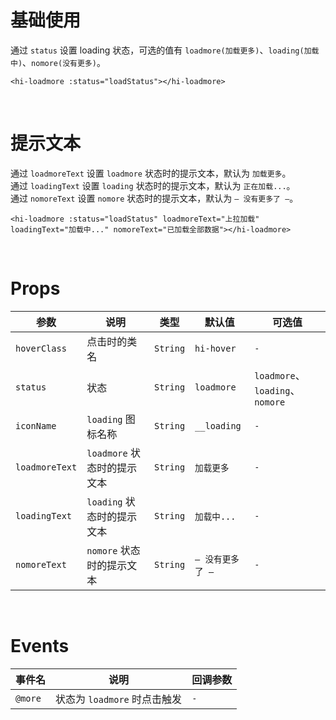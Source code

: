 # 基础使用

通过 `status` 设置 loading 状态，可选的值有 `loadmore(加载更多)`、`loading(加载中)`、`nomore(没有更多)`。

```vue
<hi-loadmore :status="loadStatus"></hi-loadmore>
```

<br/>

# 提示文本

通过 `loadmoreText` 设置 `loadmore` 状态时的提示文本，默认为 `加载更多`。
<br/>
通过 `loadingText` 设置 `loading` 状态时的提示文本，默认为 `正在加载...`。
<br/>
通过 `nomoreText` 设置 `nomore` 状态时的提示文本，默认为 `— 没有更多了 —`。

```vue
<hi-loadmore :status="loadStatus" loadmoreText="上拉加载" loadingText="加载中..." nomoreText="已加载全部数据"></hi-loadmore>
```

<br/>

# Props

| 参数           | 说明                        | 类型     | 默认值           | 可选值                          |
| -------------- | --------------------------- | -------- | ---------------- | ------------------------------- |
| `hoverClass`   | 点击时的类名                | `String` | `hi-hover`       | `-`                             |
| `status`       | 状态                        | `String` | `loadmore`       | `loadmore`、`loading`、`nomore` |
| `iconName`     | `loading` 图标名称          | `String` | `__loading`      | `-`                             |
| `loadmoreText` | `loadmore` 状态时的提示文本 | `String` | `加载更多`       | `-`                             |
| `loadingText`  | `loading` 状态时的提示文本  | `String` | `加载中...`      | `-`                             |
| `nomoreText`   | `nomore` 状态时的提示文本   | `String` | `— 没有更多了 —` | `-`                             |

<br/>

# Events

| 事件名  | 说明                         | 回调参数 |
| ------- | ---------------------------- | -------- |
| `@more` | 状态为 `loadmore` 时点击触发 | `-`      |
